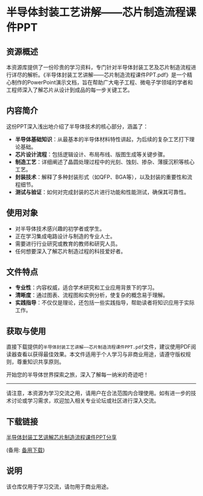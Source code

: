 # 半导体封装工艺讲解——芯片制造流程课件PPT

## 资源概述
本资源库提供了一份珍贵的学习资料，专门针对半导体封装工艺及芯片制造流程进行详尽的解析。《半导体封装工艺讲解——芯片制造流程课件PPT.pdf》是一个精心制作的PowerPoint演示文档，旨在帮助广大电子工程、微电子学领域的学者和工程师深入了解芯片从设计到成品的每一步关键工艺。

## 内容简介
这份PPT深入浅出地介绍了半导体技术的核心部分，涵盖了：
- **半导体基础知识**：从最基本的半导体材料特性讲起，为后续的复杂工艺打下理论基础。
- **芯片设计流程**：包括逻辑设计、布局布线、版图生成等关键步骤。
- **制造工艺**：详细阐述了晶圆处理过程中的光刻、蚀刻、掺杂、薄膜沉积等核心工艺。
- **封装技术**：解释了多种封装形式（如QFP、BGA等），以及封装的重要性和流程细节。
- **测试与验证**：如何对完成封装的芯片进行功能和性能测试，确保其可靠性。

## 使用对象
- 对半导体技术感兴趣的初学者或学生。
- 正在学习集成电路设计与制造的专业人士。
- 需要进行行业研究或教育的教师和研究人员。
- 任何想要深入了解芯片制造过程的科技爱好者。

## 文件特点
- **专业性**：内容权威，适合学术研究和工业应用背景下的学习。
- **清晰度**：通过图表、流程图和实例分析，使复杂的概念易于理解。
- **实践指导**：不仅仅是理论，还包括一些实践指导，帮助读者将知识应用于实际工作。
  
## 获取与使用
直接下载提供的`半导体封装工艺讲解——芯片制造流程课件PPT.pdf`文件，建议使用PDF阅读器查看以获得最佳效果。本文件适用于个人学习与非商业用途，请遵守版权规则，尊重知识共享原则。

开始您的半导体世界探索之旅，深入了解每一纳米的奇迹吧！

---

请注意，本资源为学习交流之用，请用户在合法范围内合理使用。如有进一步的技术讨论或学习需求，欢迎加入相关专业论坛或社区进行深入交流。

## 下载链接
[半导体封装工艺讲解芯片制造流程课件PPT分享](https://pan.quark.cn/s/cdf772eb04fd) 

(备用: [备用下载](https://pan.baidu.com/s/1ojm940-uS4YqMGsH-qsiNg?pwd=1234))

## 说明

该仓库仅用于学习交流，请勿用于商业用途。
